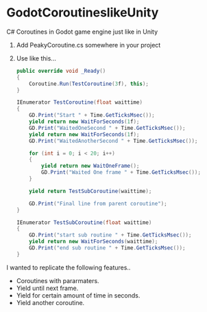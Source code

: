# GodotCoroutineslikeUnity
C# Coroutines in Godot game engine just like in Unity

1. Add PeakyCoroutine.cs somewhere in your project

2. Use like this...
    ```C#
    public override void _Ready()
    {
        Coroutine.Run(TestCoroutine(3f), this);
    }

    IEnumerator TestCoroutine(float waittime)
    {
        GD.Print("Start " + Time.GetTicksMsec());
        yield return new WaitForSeconds(1f);
        GD.Print("WaitedOneSecond " + Time.GetTicksMsec());
        yield return new WaitForSeconds(1f);
        GD.Print("WaitedAnotherSecond " + Time.GetTicksMsec());

        for (int i = 0; i < 20; i++)
        {
            yield return new WaitOneFrame();
            GD.Print("Waited One frame " + Time.GetTicksMsec());
        }

        yield return TestSubCoroutine(waittime);

        GD.Print("Final line from parent coroutine");
    }

    IEnumerator TestSubCoroutine(float waittime)
    {
        GD.Print("start sub routine " + Time.GetTicksMsec());
        yield return new WaitForSeconds(waittime);
        GD.Print("end sub routine " + Time.GetTicksMsec());
    }
    ```
I wanted to replicate the following features..
* Coroutines with pararmaters.
* Yield until next frame.
* Yield for certain amount of time in seconds.
* Yield another coroutine.
